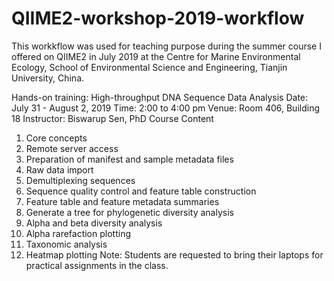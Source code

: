 # QIIME2-workshop-2019-workflow
This workkflow was used for teaching purpose during the summer course I offered on QIIME2 in July 2019 at the Centre for Marine Environmental Ecology, School of Environmental Science and Engineering, Tianjin University, China.

Hands-on training: High-throughput DNA Sequence Data Analysis
Date: July 31 - August 2, 2019
Time: 2:00 to 4:00 pm
Venue: Room 406, Building 18
Instructor: Biswarup Sen, PhD
Course Content
1.	Core concepts
2.	Remote server access
3.	Preparation of manifest and sample metadata files
4.	Raw data import
5.	Demultiplexing sequences
6.	Sequence quality control and feature table construction
7.	Feature table and feature metadata summaries
8.	Generate a tree for phylogenetic diversity analysis
9.	Alpha and beta diversity analysis
10.	Alpha rarefaction plotting
11.	Taxonomic analysis
12.	Heatmap plotting
Note: Students are requested to bring their laptops for practical assignments in the class.
